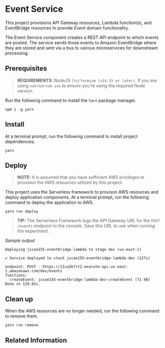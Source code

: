 # Event Service

This project provisions API Gateway resources, Lambda function(s), and EventBridge resources to provide _Event_ domain functionality.

The Event Service component creates a REST API endpoint to which events are posted. The service sends those events to Amazon EventBridge where they are stored and sent via a bus to various microservices for downstream processing.

## Prerequisites

> **REQUIREMENTS:** NodeJS `lts/fermium (v14.15 or later)`. If you are using `nvm` run `nvm use` to ensure you're using the required Node version.

Run the following command to install the `Yarn` package manager.

```
npm i -g yarn
```

## Install

At a terminal prompt, run the following command to install project dependencies.

```
yarn
```

## Deploy

> **NOTE:** It is assumed that you have sufficient AWS privileges to provision the AWS resources utilized by this project.

This project uses the Serverless framework to provison AWS resources and deploy application components. At a terminal prompt, run the following command to deploy the application to AWS.

```
yarn run deploy
```

> **TIP:** The Serverless Framework logs the API Gateway URL for the `POST /events` endpoint to the console. Save this URL to use when running the experiment.

_Sample output_

```
Deploying jscoe155-eventbridge-lambda to stage dev (us-east-1)

✔ Service deployed to stack jscoe155-eventbridge-lambda-dev (127s)

endpoint: POST - https://11cw2k7rt2.execute-api.us-east-1.amazonaws.com/dev/events
functions:
  createEvent: jscoe155-eventbridge-lambda-dev-createEvent (71 kB)
Done in 129.01s.
```

## Clean up

When the AWS resources are no longer needed, run the following command to remove them.

```
yarn run remove
```

## Related Information
